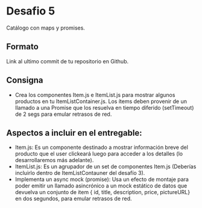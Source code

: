 # Desafio 5

Catálogo con maps y promises.

## Formato

Link al ultimo commit de tu repositorio en Github.

## Consigna

* Crea los componentes Item.js e ItemList.js para mostrar algunos productos en tu ItemListContainer.js. Los ítems deben provenir de un llamado a una Promise que los resuelva en tiempo diferido (setTimeout) de 2 segs para emular retrasos de red. 

## Aspectos a incluir en el entregable:

* Item.js: Es un componente destinado a mostrar información breve del producto que el user clickeará luego para acceder a los detalles (lo desarrollaremos más adelante).
* ItemList.js: Es un agrupador de un set de componentes Item.js (Deberías incluirlo dentro de ItemListContauner del desafío 3).
* Implementa un async mock (promise): Usa un efecto de montaje para poder emitir un llamado asincrónico a un mock estático de datos que devuelva un conjunto de item { id, title, description, price, pictureURL} en dos segundos, para emular retrasos de red.